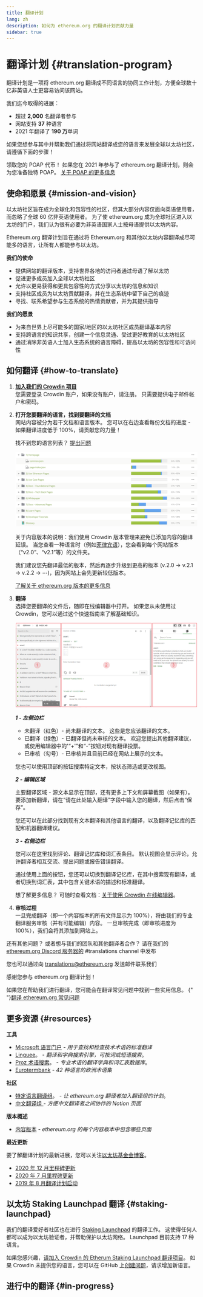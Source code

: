 ```yaml
---
title: 翻译计划
lang: zh
description: 如何为 ethereum.org 的翻译计划贡献力量
sidebar: true
---
```


# 翻译计划 {#translation-program}

翻译计划是一项将 ethereum.org 翻译成不同语言的协同工作计划，方便全球数十亿非英语人士更容易访问该网站。

我们迄今取得的进展：

- 超过 **2,000** 名翻译者参与
- 网站支持 **37** 种语言
- 2021 年翻译了 **190 万**单词

如果您想参与其中并帮助我们通过将网站翻译成您的语言来发展全球以太坊社区，请遵循下面的步骤！

<InfoBanner shouldCenter emoji=":tada:">
  领取您的 POAP 代币！ 如果您在 2021 年参与了 ethereum.org 翻译计划，则会为您准备独特 POAP。
  <a href="https://ethereum.org/en/contributing/#poap">关于 POAP 的更多信息</a>
</InfoBanner>

## 使命和愿景 {#mission-and-vision}

以太坊社区旨在成为全球化和包容性的社区，但其大部分内容仅面向英语使用者，而忽略了全球 60 亿非英语使用者。 为了使 ethereum.org 成为全球社区进入以太坊的门户，我们认为很有必要为非英语国家人士按母语提供以太坊内容。

Ethereum.org 翻译计划旨在通过将 Ethereum.org 和其他以太坊内容翻译成尽可能多的语言，让所有人都能参与以太坊。

**我们的使命**

- 提供网站的翻译版本，支持世界各地的访问者通过母语了解以太坊
- 促进更多成员加入全球以太坊社区
- 允许以更易获得和更具包容性的方式分享以太坊的信息和知识
- 支持社区成员为以太坊贡献翻译，并在生态系统中留下自己的痕迹
- 寻找、联系希望参与生态系统的热情贡献者，并为其提供指导

**我们的愿景**

- 为来自世界上尽可能多的国家/地区的以太坊社区成员翻译基本内容
- 支持跨语言的知识共享，创建一个信息灵通、受过更好教育的以太坊社区
- 通过消除非英语人士加入生态系统的语言障碍，提高以太坊的包容性和可访问性

## 如何翻译 {#how-to-translate}

1. **[加入我们的 Crowdin 项目](https://crowdin.com/project/ethereum-org/invite)**  
   您需要登录 Crowdin 账户，如果没有账户，请注册。 只需要提供电子邮件帐户和密码。

2. **打开您要翻译的语言，找到要翻译的文档**  
   网站内容被分为若干文档和语言版本。 您可以在右边查看每份文档的进度 - 如果翻译进度低于 100%，请贡献您的力量！

   找不到您的语言列表？ [提出问题](https://github.com/ethereum/ethereum-org-website/issues/new/choose)

   ![Crowdin 上已翻译和未翻译的文件](../../../../contributing/translation-program/crowdin-files.png)

   关于内容版本的说明：我们使用 Crowdin 版本管理来避免已添加内容的翻译延误。 当您查看一种语言时（例如[菲律宾语](https://crowdin.com/project/ethereum-org/fil#)），您会看到每个网站版本（“v2.0”、“v2.1”等）的文件夹。

   我们建议您先翻译最低的版本，然后再逐步升级到更高的版本 (v.2.0 → v.2.1 → v.2.2 → ⋯)，因为网站上会先更新较低版本。

   [了解关于 ethereum.org 版本的更多信息](/en/contributing/translation-program/content-versions/)

3. **翻译**  
   选择您要翻译的文件后，随即在线编辑器中打开。 如果您从未使用过 Crowdin，您可以通过这个快速指南来了解基础知识。

   ![Crowdin 在线编辑器](../../../../contributing/translation-program/online-editor.png)

   **_1 - 左侧边栏_**

   - 未翻译（红色）- 尚未翻译的文本。 这些是您应该翻译的文本。
   - 已翻译（绿色）- 已翻译但尚未审核的文本。 欢迎您提出其他翻译建议，或使用编辑器中的'“+'”和“-”按钮对现有翻译投票。
   - 已审核（勾号）- 已审核并且目前已经在网站上展示的文本。

   您也可以使用顶部的按钮搜索特定文本，按状态筛选或更改视图。

   **_2 - 编辑区域_**

   主要翻译区域 - 源文本显示在顶部，还有更多上下文和屏幕截图（如果有）。 要添加新翻译，请在“请在此处输入翻译”字段中输入您的翻译，然后点击“保存”。

   您还可以在此部分找到现有文本翻译和其他语言的翻译，以及翻译记忆库的匹配和机器翻译建议。

   **_3 - 右侧边栏_**

   您可以在这里找到评论、翻译记忆库和词汇表条目。 默认视图会显示评论，允许翻译者相互交流、提出问题或报告错误翻译。

   通过使用上面的按钮，您还可以切换到翻译记忆库，在其中搜索现有翻译，或者切换到词汇表，其中包含关键术语的描述和标准翻译。

   想了解更多信息？ 可随时查看文档：[关于使用 Crowdin 在线编辑器](https://support.crowdin.com/online-editor/)。

4. **审核过程**  
   一旦完成翻译（即一个内容版本的所有文件显示为 100%），将由我们的专业翻译服务审核（并有可能编辑）内容。 一旦审核完成（即审核进度为 100%），我们会将其添加到网站上。

还有其他问题？ 或者想与我们的团队和其他翻译者合作？ 请在我们的 [ethereum.org Discord 服务器的](https://discord.gg/6WX7E97) #translations channel 中发布

您也可以通过向 translations@ethereum.org 发送邮件联系我们

感谢您参与 ethereum.org 翻译计划！

<InfoBanner shouldCenter emoji=":information_source:">
  如果您在帮助我们进行翻译，您可能会在翻译常见问题中找到一些实用信息。 
  {" "}<a href="/en/contributing/translation-program/faq/">翻译 ethereum.org 常见问题</a>
</InfoBanner>

## 更多资源 {#resources}

**工具**

- [Microsoft 语言门户](https://www.microsoft.com/en-us/language) _- 用于查找和检查技术术语的标准翻译_
- [Linguee](https://www.linguee.com/)。 _- 翻译和字典搜索引擎，可按词或短语搜索_。
- [Proz 术语搜索](https://www.proz.com/search/)。 _- 专业术语的翻译字典和词汇表数据库_。
- [Eurotermbank](https://www.eurotermbank.com/) _- 42 种语言的欧洲术语集_

**社区**

- [特定语言翻译组](https://discord.gg/6WX7E97)。 _- 让 ethereum.org 翻译者加入翻译组的计划_。
- [中文翻译组 ](https://www.notion.so/Ethereum-org-05375fe0a94c4214acaf90f42ba40171) _- 方便中文翻译者之间协作的 Notion 页面_

**版本概述**

- [内容版本](/contributing/translation-program/content-versions/) _- ethereum.org 的每个内容版本中包含哪些页面_

**最近更新**

要了解翻译计划的最新进展，您可以关注[以太坊基金会博客](https://blog.ethereum.org/)。

- [2020 年 12 月里程碑更新](https://blog.ethereum.org/2020/12/21/translation-program-milestones-updates-20/)
- [2020 年 7 月里程碑更新](https://blog.ethereum.org/2020/07/29/ethdotorg-translation-milestone/)
- [2019 年 8 月翻译计划启动](https://blog.ethereum.org/2019/08/20/translating-ethereum-for-our-global-community/)

## 以太坊 Staking Launchpad 翻译 {#staking-launchpad}

我们的翻译爱好者社区也在进行 [Staking Launchpad](https://launchpad.ethereum.org/en/) 的翻译工作。 这使得任何人都可以成为以太坊验证者，并帮助保护以太坊网络。 Launchpad 目前支持 17 种语言。

如果您感兴趣，[请加入 Crowdin 的 Etherum Staking Launchpad 翻译项目](https://crowdin.com/project/ethereum-staking-launchpad)。 如果 Crowdin 未提供您的语言，您可以在 GitHub 上[创建问题](https://github.com/ethereum/staking-launchpad/issues/new)，请求增加新语言。

## 进行中的翻译 {#in-progress}

<TranslationsInProgress />
